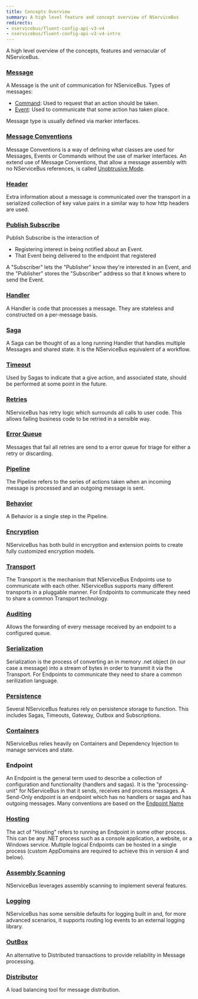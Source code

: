 ```yaml
---
title: Concepts Overview
summary: A high level feature and concept overview of NServiceBus
redirects:
- nservicebus/fluent-config-api-v3-v4
- nservicebus/fluent-config-api-v3-v4-intro
---
```


A high level overview of the concepts, features and vernacular of NServiceBus.

### [Message](/nservicebus/messaging/)

A Message is the unit of communication for NServiceBus. Types of messages:

 * [Command](/nservicebus/messaging/messages-events-commands.md): Used to request that an action should be taken.
 * [Event](/nservicebus/messaging/messages-events-commands.md): Used to communicate that some action has taken place.

Message type is usually defined via marker interfaces. 

### [Message Conventions](/nservicebus/messaging/messages-events-commands.md)

Message Conventions is a way of defining what classes are used for Messages, Events or Commands without the use of marker interfaces. An extend use of Message Conventions, that allow a message assembly with no NServiceBus references, is called [Unobtrusive Mode](/nservicebus/messaging/unobtrusive-mode.md).

### [Header](/nservicebus/messaging/message-headers.md)

Extra information about a message is communicated over the transport in a serialized collection of key value pairs in a similar way to how http headers are used.

### [Publish Subscribe](/nservicebus/messaging/publish-subscribe)

Publish Subscribe is the interaction of 

 * Registering interest in being notified about an Event.
 * That Event being delivered to the endpoint that registered

A "Subscriber" lets the "Publisher" know they're interested in an Event, and the "Publisher" stores the "Subscriber" address so that it knows where to send the Event. 

### [Handler](/nservicebus/handlers/)

A Handler is code that processes a message. They are stateless and constructed on a per-message basis. 

### [Saga](/nservicebus/sagas/)

A Saga can be thought of as a long running Handler that handles multiple Messages and shared state. It is the NServiceBus equivalent of a workflow.

### [Timeout](/nservicebus/sagas/#timeouts)

Used by Sagas to indicate that a give action, and associated state, should be performed at some point in the future.

### [Retries](/nservicebus/errors/automatic-retries.md)

NServiceBus has retry logic which surrounds all calls to user code. This allows failing business code to be retried in a sensible way.

### [Error Queue](/nservicebus/errors/)

Messages that fail all retries are send to a error queue for triage for either a retry or discarding.

### [Pipeline](/nservicebus/pipeline/)

The Pipeline refers to the series of actions taken when an incoming message is processed and an outgoing message is sent. 

### [Behavior](/nservicebus/pipeline/customizing.md)

A Behavior is a single step in the Pipeline. 

### [Encryption](/nservicebus/security/encryption.md)

NServiceBus has both build in encryption and extension points to create fully customized encryption models.

### [Transport](/nservicebus/transports/)

The Transport is the mechanism that NServiceBus Endpoints use to communicate with each other. NServiceBus supports many different transports in a pluggable manner. For Endpoints to communicate they need to share a common Transport technology.

### [Auditing](/nservicebus/operations/auditing.md)

Allows the forwarding of every message received by an endpoint to a configured queue.

### [Serialization](/nservicebus/serialization/)

Serialization is the process of converting an in memory .net object (in our case a message) into a stream of bytes in order to transmit it via the Transport. For Endpoints to communicate they need to share a common serilization language.

### [Persistence](/nservicebus/persistence/)

Several NServiceBus features rely on persistence storage to function. This includes Sagas, Timeouts, Gateway, Outbox and Subscriptions.

### [Containers](/nservicebus/containers)

NServiceBus relies heavily on Containers and Dependency Injection to manage services and state.

### Endpoint

An Endpoint is the general term used to describe a collection of configuration and functionality (handlers and sagas). It is the "processing-unit" for NServiceBus in that it sends, receives and process messages. A Send-Only endpoint is an endpoint which has no handlers or sagas and has outgoing messages. Many conventions are based on the [Endpoint Name](/nservicebus/messaging/specify-input-queue-name.md)

### [Hosting](/nservicebus/hosting)

The act of "Hosting" refers to running an Endpoint in some other process. This can be any .NET process such as a console application, a website, or a Windows service. Multiple logical Endpoints can be hosted in a single process (custom AppDomains are required to achieve this in version 4 and below).

### [Assembly Scanning](/nservicebus/hosting/assembly-scanning.md)

NServiceBus leverages assembly scanning to implement several features. 

### [Logging](/nservicebus/logging/)

NServiceBus has some sensible defaults for logging built in and, for more advanced scenarios, it supports routing log events to an external logging library.

### [OutBox](/nservicebus/outbox)

An alternative to Distributed transactions to provide reliability in Message processing. 

### [Distributor](/nservicebus/scalability-and-ha/distributor/)

A load balancing tool for message distribution.
